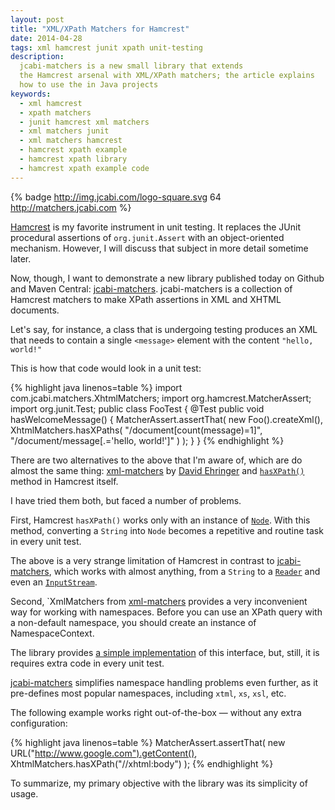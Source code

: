 ```yaml
---
layout: post
title: "XML/XPath Matchers for Hamcrest"
date: 2014-04-28
tags: xml hamcrest junit xpath unit-testing
description:
  jcabi-matchers is a new small library that extends
  the Hamcrest arsenal with XML/XPath matchers; the article explains
  how to use the in Java projects
keywords:
  - xml hamcrest
  - xpath matchers
  - junit hamcrest xml matchers
  - xml matchers junit
  - xml matchers hamcrest
  - hamcrest xpath example
  - hamcrest xpath library
  - hamcrest xpath example code
---
```


{% badge http://img.jcabi.com/logo-square.svg 64 http://matchers.jcabi.com %}

[Hamcrest](https://github.com/hamcrest/JavaHamcrest) is my favorite instrument
in unit testing. It replaces the JUnit procedural assertions of
`org.junit.Assert` with an object-oriented mechanism. However, I will discuss
that subject in more detail sometime later.

Now, though, I want to demonstrate a new library published today on Github and
Maven Central: [jcabi-matchers](http://matchers.jcabi.com).
jcabi-matchers is a collection of
Hamcrest matchers to make XPath assertions in XML and XHTML documents.

Let's say, for instance, a class that is undergoing  testing produces an XML
that needs to contain a single `<message>` element with the content `"hello,
world!"`

This is how that code would look in a unit test:

{% highlight java linenos=table %}
import com.jcabi.matchers.XhtmlMatchers;
import org.hamcrest.MatcherAssert;
import org.junit.Test;
public class FooTest {
  @Test
  public void hasWelcomeMessage() {
    MatcherAssert.assertThat(
      new Foo().createXml(),
      XhtmlMatchers.hasXPaths(
        "/document[count(message)=1]",
        "/document/message[.='hello, world!']"
      )
    );
  }
}
{% endhighlight %}

<!--more-->

There are two alternatives to the above that I'm aware of, which are do almost the same thing:
[xml-matchers](https://code.google.com/p/xml-matchers/) by
[David Ehringer](http://blog.davidehringer.com/testing/xmlmatchers-hamcrest-matchers-xml/)
and
[`hasXPath()`](http://hamcrest.org/JavaHamcrest/javadoc/1.3/org/hamcrest/Matchers.html#hasXPath%28java.lang.String%29)
method in Hamcrest itself.

I have tried them both, but faced a number of problems.

First, Hamcrest `hasXPath()` works only with an instance of
[`Node`](http://docs.oracle.com/javase/7/docs/api/org/w3c/dom/Node.html). With
this method, converting a `String` into `Node` becomes a repetitive and routine
task in every unit test.

The above is a very strange limitation of Hamcrest in contrast to
[jcabi-matchers](http://matchers.jcabi.com), which works with almost anything, from a
`String` to a
[`Reader`](http://docs.oracle.com/javase/7/docs/api/java/io/Reader.html) and
even an [`InputStream`](http://docs.oracle.com/javase/7/docs/api/java/io/InputStream.html).

Second, `XmlMatchers from [xml-matchers](https://code.google.com/p/xml-matchers/)
provides a very inconvenient way for working with namespaces. Before you can
use an XPath query with a non-default namespace, you should create an instance
of NamespaceContext.

The library provides
[a simple implementation](https://code.google.com/p/xml-matchers/source/browse/trunk/xml-matchers/src/main/java/org/xmlmatchers/namespace/SimpleNamespaceContext.java) of this interface,
but, still, it is requires extra code in every unit test.

[jcabi-matchers](http://matchers.jcabi.com) simplifies namespace handling
problems even further, as it pre-defines most popular namespaces, including
`xtml`, `xs`, `xsl`, etc.

The following example works right out-of-the-box &mdash; without any extra configuration:

{% highlight java linenos=table %}
MatcherAssert.assertThat(
  new URL("http://www.google.com").getContent(),
  XhtmlMatchers.hasXPath("//xhtml:body")
);
{% endhighlight %}

To summarize, my primary objective with the library was its simplicity of usage.
